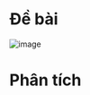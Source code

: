 # Đề bài
![image](https://github.com/VanHoang110802/Competitive_Programming/assets/108053955/721440f6-4c00-4052-bebe-18845b7e78cd)

# Phân tích
